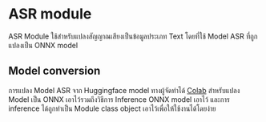 # ASR module

ASR Module ใช้สำหรับแปลงสัญญาณเสียงเป็นข้อมูลประเภท Text โดยที่ใช้ Model ASR ที่ถูกแปลงเป็น ONNX model

## Model conversion
การแปลง Model ASR จาก Huggingface model ทางผู้จัดทำได้ [Colab](https://github.com/Intraraksa/restructure_meta_human/blob/master/asr/project_asr2onnx.ipynb) สำหรับแปลง Model เป็น ONNX เอาไว้รวมถึงวิธีการ Inference ONNX model เอาไว้ และการ inference ได้ถูกทำเป็น Module class object เอาไว้เพื่อให้ใช้งานได้โดยง่าย
